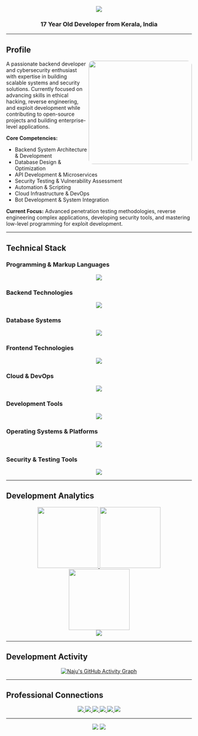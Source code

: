 <div align="center">
  
  <img src="https://capsule-render.vercel.app/api?type=wave&color=0:00D4FF,100:0080FF&height=160&section=header&text=Najwan&fontSize=42&fontColor=ffffff&fontAlignY=40&desc=Backend%20Developer%20%7C%20Security%20Enthusiast&descSize=18&descAlignY=70" />
  
  <h3>17 Year Old Developer from Kerala, India</h3>
  
</div>

---

## Profile

<img align="right" src="https://raw.githubusercontent.com/rahulbanerjee26/githubProfileReadmeGenerator/main/gifs/code.gif" width="280" style="border-radius: 12px;" />

A passionate backend developer and cybersecurity enthusiast with expertise in building scalable systems and security solutions. Currently focused on advancing skills in ethical hacking, reverse engineering, and exploit development while contributing to open-source projects and building enterprise-level applications.

**Core Competencies:**
- Backend System Architecture & Development
- Database Design & Optimization  
- API Development & Microservices
- Security Testing & Vulnerability Assessment
- Automation & Scripting
- Cloud Infrastructure & DevOps
- Bot Development & System Integration

**Current Focus:**
Advanced penetration testing methodologies, reverse engineering complex applications, developing security tools, and mastering low-level programming for exploit development.

---

## Technical Stack

### Programming & Markup Languages
<p align="center">
  <img src="https://skillicons.dev/icons?i=cpp,c,cs,java,rust,py,js,ts,php,go,ruby,swift,kotlin,dart,html,css,md" />
</p>

### Backend Technologies
<p align="center">
  <img src="https://skillicons.dev/icons?i=nodejs,express,nestjs,spring,django,flask,laravel,rails,fastapi,graphql,nginx,apache" />
</p>

### Database Systems
<p align="center">
  <img src="https://skillicons.dev/icons?i=mysql,postgres,sqlite,mongodb,redis,firebase,supabase,oracle,mariadb" />
</p>

### Frontend Technologies
<p align="center">
  <img src="https://skillicons.dev/icons?i=react,vue,angular,svelte,nextjs,nuxtjs,redux,jquery,bootstrap,tailwind,sass,webpack,vite" />
</p>

### Cloud & DevOps
<p align="center">
  <img src="https://skillicons.dev/icons?i=aws,gcp,azure,cloudflare,digitalocean,heroku,netlify,vercel,docker,kubernetes,githubactions,jenkins,terraform,ansible" />
</p>

### Development Tools
<p align="center">
  <img src="https://skillicons.dev/icons?i=git,github,gitlab,vscode,visualstudio,eclipse,androidstudio,pycharm,webstorm,postman,insomnia" />
</p>

### Operating Systems & Platforms
<p align="center">
  <img src="https://skillicons.dev/icons?i=linux,ubuntu,debian,arch,kali,windows" />
</p>

### Security & Testing Tools
<p align="center">
  <img src="https://skillicons.dev/icons?i=bash,powershell,regex,cmake,gradle,maven,npm,yarn,postgresql,mongodb,redis" />
</p>


</p>

---

## Development Analytics

<div align="center">
  
  <a href="https://github.com/najuaircrack">
    <img height="165" src="https://github-readme-stats.vercel.app/api?username=najuaircrack&show_icons=true&theme=tokyonight&count_private=true&include_all_commits=true&border_radius=12&hide_border=true&show=reviews,discussions_started,discussions_answered" />
    <img height="165" src="https://github-readme-stats.vercel.app/api/top-langs/?username=najuaircrack&layout=compact&theme=tokyonight&border_radius=12&hide_border=true&langs_count=8" />
  </a>
  
  <br />
  
  <img height="165" src="https://github-readme-streak-stats.herokuapp.com/?user=najuaircrack&theme=tokyonight&border_radius=12&hide_border=true" />
  
  <br />
  
  <img src="https://github-profile-trophy.vercel.app/?username=najuaircrack&theme=onedark&no-frame=true&row=2&column=4" />

</div>

---

## Development Activity

<div align="center">
  
  [![Naju's GitHub Activity Graph](https://github-readme-activity-graph.vercel.app/graph?username=najuaircrack&theme=react-dark&bg_color=1a1b27&hide_border=true&area=true&custom_title=Monthly%20Development%20Activity)](https://github.com/najuaircrack)
  
</div>

---

## Professional Connections

<div align="center">
  
  <a href="https://naju.me" target="_blank">
    <img src="https://img.shields.io/badge/Portfolio-000000?style=for-the-badge&logo=About.me&logoColor=white" />
  </a>
  <a href="mailto:kcnajwan7@gmail.com" target="_blank">
    <img src="https://img.shields.io/badge/Email-D14836?style=for-the-badge&logo=gmail&logoColor=white" />
  </a>
  <a href="https://linkedin.com/in/yourprofile" target="_blank">
    <img src="https://img.shields.io/badge/LinkedIn-0A66C2?style=for-the-badge&logo=linkedin&logoColor=white" />
  </a>
  <a href="https://discord.com/users/yourid" target="_blank">
    <img src="https://img.shields.io/badge/Discord-5865F2?style=for-the-badge&logo=discord&logoColor=white" />
  </a>
  <a href="https://twitter.com/yourprofile" target="_blank">
    <img src="https://img.shields.io/badge/Twitter-1DA1F2?style=for-the-badge&logo=twitter&logoColor=white" />
  </a>
  <a href="https://stackoverflow.com/users/yourid" target="_blank">
    <img src="https://img.shields.io/badge/Stack_Overflow-FE7A16?style=for-the-badge&logo=stack-overflow&logoColor=white" />
  </a>
  
</div>

---

<div align="center">
  
  <img src="https://capsule-render.vercel.app/api?type=wave&color=0:0080FF,100:00D4FF&height=120&section=footer" />
  
  <img src="https://komarev.com/ghpvc/?username=najuaircrack&color=0080FF&style=for-the-badge&label=VISITORS" />
  
</div>

